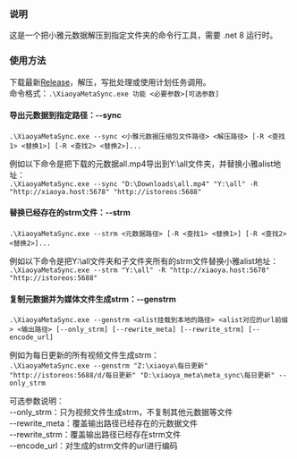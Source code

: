 ### 说明
这是一个把小雅元数据解压到指定文件夹的命令行工具，需要 .net 8 运行时。

### 使用方法
下载最新[Release](https://github.com/zhouguangjie/XiaoyaMetaSync/releases/latest)，解压，写批处理或使用计划任务调用。  
命令格式：`.\XiaoyaMetaSync.exe 功能 <必要参数>[可选参数]`

#### 导出元数据到指定路径：--sync
`.\XiaoyaMetaSync.exe --sync <小雅元数据压缩包文件路径> <解压路径> [-R <查找1> <替换1>] [-R <查找2> <替换2>]...`

例如以下命令是把下载的元数据all.mp4导出到Y:\all文件夹，并替换小雅alist地址：  
`.\XiaoyaMetaSync.exe --sync "D:\Downloads\all.mp4" "Y:\all" -R "http://xiaoya.host:5678" "http://istoreos:5688"`

#### 替换已经存在的strm文件：--strm
`.\XiaoyaMetaSync.exe --strm <元数据路径> [-R <查找1> <替换1>] [-R <查找2> <替换2>]...`

例如以下命令是把Y:\all文件夹和子文件夹所有的strm文件替换小雅alist地址：  
`.\XiaoyaMetaSync.exe --strm "Y:\all" -R "http://xiaoya.host:5678" "http://istoreos:5688"`

#### 复制元数据并为媒体文件生成strm：--genstrm
`.\XiaoyaMetaSync.exe --genstrm <alist挂载到本地的路径> <alist对应的url前缀> <输出路径> [--only_strm] [--rewrite_meta] [--rewrite_strm] [--encode_url]`

例如为每日更新的所有视频文件生成strm：   
`.\XiaoyaMetaSync.exe --genstrm "Z:\xiaoya\每日更新" "http://istoreos:5688/d/每日更新" "D:\xiaoya_meta\meta_sync\每日更新" --only_strm`

可选参数说明：  
--only_strm：只为视频文件生成strm，不复制其他元数据等文件  
--rewrite_meta：覆盖输出路径已经存在的元数据文件  
--rewrite_strm：覆盖输出路径已经存在strm文件  
--encode_url：对生成的strm文件的url进行编码  

